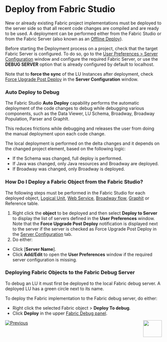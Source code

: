 # Deploy from Fabric Studio

New or already existing Fabric project implementations must be deployed to the server side so that all recent code changes are compiled and are ready to be used.
A deployment can be performed either from the Fabric Studio or from the Fabric Server (also known as an [Offline Deploy](/articles/16_deploy_fabric/03_offline_deploy.md)).

Before starting the Deployment process on a project, check that the target Fabric Server is configured. To do so, go to the [User Preferences > Server Configuration](/articles/04_fabric_studio/04_user_preferences.md#what-is-the-purpose-of-the-server-configuration-tab) window and configure the required Fabric Server, or use the  **DEBUG SERVER** option that is already configured by default to localhost.

Note that to **force the sync** of the LU Instances after deployment, check [Force Upgrade Post Deploy](/articles/14_sync_LU_instance/02_sync_modes.md#fabric-studio-server-configuration---force-upgrade-post-deploy-checkbox) in the **Server Configuration** window.

### Auto Deploy to Debug

The Fabric Studio **Auto Deploy** capability performs the automatic deployment of the code changes to debug while debugging various components, such as the Data Viewer, LU Schema, Broadway, Broadway  Population, Parser and GraphIt. 

This reduces frictions while debugging and releases the user from doing the manual deployment upon each code change.

The local deployment is performed on the delta changes and it depends on the changed project element, based on the following logic: 

- If the Schema was changed, full deploy is performed.
- If Java was changed, only Java resources and Broadway are deployed.
- If Broadway was changed, only Broadway is deployed.

### How Do I Deploy a Fabric Object from the Fabric Studio?  

The following steps must be performed in the Fabric Studio for each deployed object, [Logical Unit](/articles/03_logical_units/01_LU_overview.md), [Web Service](/articles/15_web_services_and_graphit/01_web_services_overview.md), [Broadway flow](/articles/19_Broadway/01_broadway_overview.md), [Graphit](/articles/15_web_services_and_graphit/17_Graphit/01_graphit_overview.md) or Reference table.

1. Right click the **object** to be deployed and then select **Deploy to Server** to display the list of servers defined in the **User Preferences** window. Note that the **Force Upgrade Post Deploy** notification is displayed next to the server if the server is checked as Force Upgrade Post Deploy in the [Server Configuration](/articles/04_fabric_studio/04_user_preferences.md#what-is-the-purpose-of-the-server-configuration-tab) tab. 
3. Do either:

  - Click [**Server Name**].
  - Click **Add/Edit** to open the **User Preferences** window if the required server configuration is missing. 

### Deploying Fabric Objects to the Fabric Debug Server

To debug an LU it must first be deployed to the local Fabric debug server. A deployed LU has a green circle next to its name.

To deploy the Fabric implementation to the Fabric debug server, do either:

- Right click the selected Fabric object > **Deploy To debug**.
- Click **Deploy** in the upper [Fabric Debug panel](/articles/04_fabric_studio/01_UI_components_and_menus.md#fabric-studio-debug-panel).

[![Previous](/articles/images/Previous.png)](/articles/16_deploy_fabric/01_deploy_Fabric_project.md)[<img align="right" width="60" height="54" src="/articles/images/Next.png">](/articles/16_deploy_fabric/03_offline_deploy.md)
